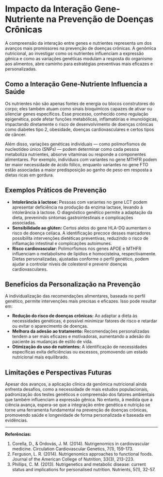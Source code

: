 
# Impacto da Interação Gene-Nutriente na Prevenção de Doenças Crônicas

A compreensão da interação entre genes e nutrientes representa um dos avanços mais promissores na prevenção de doenças crônicas. A genômica nutricional, ao investigar como os nutrientes influenciam a expressão gênica e como as variações genéticas modulam a resposta do organismo aos alimentos, abre caminho para estratégias preventivas mais eficazes e personalizadas.

## Como a Interação Gene-Nutriente Influencia a Saúde

Os nutrientes não são apenas fontes de energia ou blocos construtores do corpo; eles também atuam como sinais bioquímicos capazes de ativar ou silenciar genes específicos. Esse processo, conhecido como regulação epigenética, pode afetar funções metabólicas, inflamatórias e imunológicas, impactando diretamente o risco de desenvolvimento de doenças crônicas como diabetes tipo 2, obesidade, doenças cardiovasculares e certos tipos de câncer.

Além disso, variações genéticas individuais — como polimorfismos de nucleotídeo único (SNPs) — podem determinar como cada pessoa metaboliza nutrientes, absorve vitaminas ou responde a componentes alimentares. Por exemplo, indivíduos com variantes no gene MTHFR podem ter maior necessidade de ácido fólico, enquanto variantes no gene FTO estão associadas a maior predisposição ao ganho de peso em resposta a dietas ricas em gordura.

## Exemplos Práticos de Prevenção

- **Intolerância à lactose:** Pessoas com variantes no gene LCT podem apresentar deficiência na produção da enzima lactase, levando à intolerância à lactose. O diagnóstico genético permite a adaptação da dieta, prevenindo sintomas gastrointestinais e complicações associadas.
- **Sensibilidade ao glúten:** Certos alelos do gene HLA-DQ aumentam o risco de doença celíaca. A identificação precoce desses marcadores possibilita intervenções dietéticas preventivas, reduzindo o risco de inflamação intestinal e complicações autoimunes.
- **Risco cardiovascular:** Polimorfismos nos genes APOE e MTHFR influenciam o metabolismo de lipídios e homocisteína, respectivamente. Dietas personalizadas, ajustadas conforme o perfil genético, podem ajudar a controlar níveis de colesterol e prevenir doenças cardiovasculares.

## Benefícios da Personalização na Prevenção

A individualização das recomendações alimentares, baseada no perfil genético, permite intervenções mais precisas e eficazes. Isso pode resultar em:

- **Redução do risco de doenças crônicas:** Ao adaptar a dieta às necessidades genéticas, é possível minimizar fatores de risco e retardar ou evitar o aparecimento de doenças.
- **Melhora da adesão ao tratamento:** Recomendações personalizadas tendem a ser mais eficazes e motivadoras, aumentando a adesão do paciente às mudanças de estilo de vida.
- **Otimização do uso de nutrientes:** A identificação de necessidades específicas evita deficiências ou excessos, promovendo um estado nutricional mais equilibrado.

## Limitações e Perspectivas Futuras

Apesar dos avanços, a aplicação clínica da genômica nutricional ainda enfrenta desafios, como a necessidade de mais estudos populacionais, padronização dos testes genéticos e compreensão dos fatores ambientais que também influenciam a expressão gênica. No entanto, à medida que a ciência avança, espera-se que a integração entre genética e nutrição se torne uma ferramenta fundamental na prevenção de doenças crônicas, promovendo saúde e longevidade de forma personalizada e baseada em evidências.

---

**Referências:**

1. Corella, D., & Ordovás, J. M. (2014). Nutrigenomics in cardiovascular medicine. Circulation Cardiovascular Genetics, 7(1), 159-173.
2. Ferguson, L. R. (2014). Nutrigenomics approaches to functional foods. Journal of the American College of Nutrition, 33(3), 213-223.
3. Phillips, C. M. (2013). Nutrigenetics and metabolic disease: current status and implications for personalised nutrition. Nutrients, 5(1), 32-57.
```
